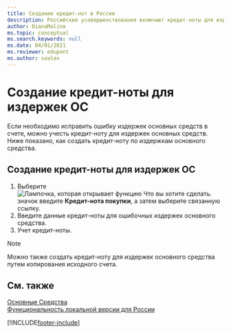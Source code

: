 ```yaml
---
title: Создание кредит-нот в России
description: Российские усовершенствования включают кредит-ноты для издержек основных средств.
author: DianaMalina
ms.topic: conceptual
ms.search.keywords: null
ms.date: 04/01/2021
ms.reviewer: edupont
ms.author: soalex
---
```


# Создание кредит-ноты для издержек ОС

Если необходимо исправить ошибку издержек основных средств в счете, можно учесть кредит-ноту для издержек основных средств. Ниже показано, как создать кредит-ноту по издержкам основного средства.

## Создание кредит-ноты для издержек ОС

1. Выберите ![Лампочка, которая открывает функцию Что вы хотите сделать.](../../media/ui-search/search_small.png "Что вы хотите сделать") значок введите **Кредит-нота покупки**, а затем выберите связанную ссылку.
2. Введите данные кредит-ноты для ошибочных издержек основного средства.
3. Учет кредит-ноты.

> [!NOTE]
> Можно также создать кредит-ноту для издержек основного средства путем копирования исходного счета.

## См. также

[Основные Средства](../../fa-manage.md)  
[Функциональность локальной версии для России](russia-local-functionality.md)  


[!INCLUDE[footer-include](../../includes/footer-banner.md)]